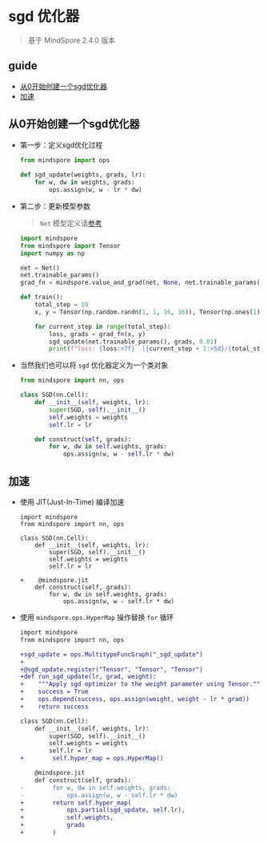 # sgd 优化器

> 基于 MindSpore 2.4.0 版本

## guide

- [从0开始创建一个sgd优化器](#从0开始创建一个sgd优化器)
- [加速]()

## 从0开始创建一个sgd优化器

- 第一步：定义sgd优化过程

    ```python
    from mindspore import ops
            
    def sgd_update(weights, grads, lr):
        for w, dw in weights, grads:
            ops.assign(w, w - lr * dw)
    ```

- 第二步：更新模型参数

    > `Net` 模型定义请[参考](../../model-examples/create_a_simple_nerual_network.md)
    
    ```python
    import mindspore
    from mindspore import Tensor
    import numpy as np
    
    net = Net()
    net.trainable_params()
    grad_fn = mindspore.value_and_grad(net, None, net.trainable_params(), has_aux=False)
    
    def train():
        total_step = 10
        x, y = Tensor(np.random.randn(1, 1, 16, 16)), Tensor(np.ones(1))
    
        for current_step in range(total_step):
            loss, grads = grad_fn(x, y)
            sgd_update(net.trainable_params(), grads, 0.01)
            print(f"loss: {loss:>7f}  [{current_step + 1:>5d}/{total_step:>5d}]")
    ```

- 当然我们也可以将 `sgd` 优化器定义为一个类对象

    ```python
    from mindspore import nn, ops
    
    class SGD(nn.Cell):
        def __init__(self, weights, lr):
            super(SGD, self).__init__()
            self.weights = weights
            self.lr = lr
    
        def construct(self, grads):
            for w, dw in self.weights, grads:
                ops.assign(w, w - self.lr * dw)
    ```

## 加速

- 使用 JIT(Just-In-Time) 编译加速

  ```pycon
  import mindspore
  from mindspore import nn, ops
  
  class SGD(nn.Cell):
      def __init__(self, weights, lr):
          super(SGD, self).__init__()
          self.weights = weights
          self.lr = lr
  
  +    @mindspore.jit
      def construct(self, grads):
          for w, dw in self.weights, grads:
              ops.assign(w, w - self.lr * dw)
  ```

- 使用 `mindspore.ops.HyperMap` 操作替换 `for` 循环

  ```diff
  import mindspore
  from mindspore import nn, ops
  
  +sgd_update = ops.MultitypeFuncGraph("_sgd_update")
  +
  +@sgd_update.register("Tensor", "Tensor", "Tensor")
  +def run_sgd_update(lr, grad, weight):
  +    """Apply sgd optimizer to the weight parameter using Tensor."""
  +    success = True
  +    ops.depend(success, ops.assign(weight, weight - lr * grad))
  +    return success
  
  class SGD(nn.Cell):
      def __init__(self, weights, lr):
          super(SGD, self).__init__()
          self.weights = weights
          self.lr = lr
  +        self.hyper_map = ops.HyperMap()
  
      @mindspore.jit
      def construct(self, grads):
  -        for w, dw in self.weights, grads:
  -            ops.assign(w, w - self.lr * dw)
  +        return self.hyper_map(
  +            ops.partial(sgd_update, self.lr),
  +            self.weights,
  +            grads
  +        )
  ```
